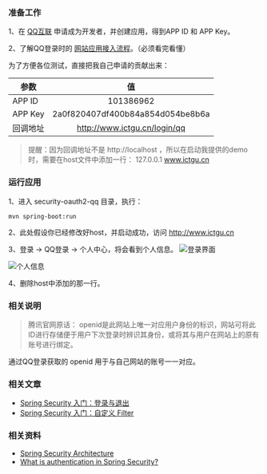 ### 准备工作
1、在 [QQ互联](https://connect.qq.com/index.html) 申请成为开发者，并创建应用，得到APP ID 和 APP Key。

2、了解QQ登录时的 [网站应用接入流程](http://wiki.connect.qq.com/%E7%BD%91%E7%AB%99%E5%BA%94%E7%94%A8%E6%8E%A5%E5%85%A5%E6%B5%81%E7%A8%8B)。（必须看完看懂）

为了方便各位测试，直接把我自己申请的贡献出来：

参数|值
---| :---:
APP ID|101386962
APP Key|2a0f820407df400b84a854d054be8b6a
回调地址|http://www.ictgu.cn/login/qq

> 提醒：因为回调地址不是 http://localhost ，所以在启动我提供的demo时，需要在host文件中添加一行：
127.0.0.1 www.ictgu.cn

### 运行应用
1、进入 security-oauth2-qq 目录，执行：
```
mvn spring-boot:run
```
2、此处假设你已经修改好host，并启动成功，访问 http://www.ictgu.cn

3、登录 -> QQ登录 -> 个人中心，将会看到个人信息。
![登录界面](http://upload-images.jianshu.io/upload_images/3424642-101f4bc4a543a45d.jpg?imageMogr2/auto-orient/strip%7CimageView2/2/w/1240)

![个人信息](http://upload-images.jianshu.io/upload_images/3424642-8cb35f7aa7e55674.png?imageMogr2/auto-orient/strip%7CimageView2/2/w/1240)


4、删除host中添加的那一行。

### 相关说明

> 腾讯官网原话：
openid是此网站上唯一对应用户身份的标识，网站可将此ID进行存储便于用户下次登录时辨识其身份，或将其与用户在网站上的原有账号进行绑定。

通过QQ登录获取的 openid 用于与自己网站的账号一一对应。

### 相关文章
- [Spring Security 入门：登录与退出](http://www.jianshu.com/p/a8e317e82425)
- [Spring Security 入门：自定义 Filter](http://www.jianshu.com/p/deb512b41f99)

### 相关资料
- [Spring Security Architecture](https://spring.io/guides/topicals/spring-security-architecture/)
- [What is authentication in Spring Security?](http://docs.spring.io/spring-security/site/docs/5.0.0.M2/reference/htmlsingle/#tech-intro-authentication)
